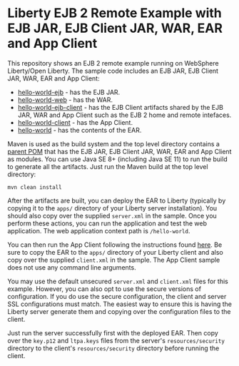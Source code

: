 # Liberty EJB 2 Remote Example with EJB JAR, EJB Client JAR, WAR, EAR and App Client

This repository shows an EJB 2 remote example running on WebSphere Liberty/Open Liberty. The sample code includes an EJB JAR, EJB Client JAR, WAR, EAR and App Client:

* [hello-world-ejb](hello-world-ejb/) - has the EJB JAR.
* [hello-world-web](hello-world-web/) - has the WAR.
* [hello-world-ejb-client](hello-world-ejb-client/) - has the EJB Client artifacts shared by the EJB JAR, WAR and App Client such as the EJB 2 home and remote intefaces.
* [hello-world-client](hello-world-client/) - has the App Client.
* [hello-world](hello-world/) - has the contents of the EAR.

Maven is used as the build system and the top level directory contains a [parent POM](pom.xml) that has the EJB JAR, EJB Client JAR, WAR, EAR and App Client as modules. You can use Java SE 8+ (including Java SE 11) to run the build to generate all the artifacts. Just run the Maven build at the top level directory:

   ```
   mvn clean install
   ```

After the artifacts are built, you can deploy the EAR to Liberty (typically by copying it to the `apps/` directory of your Liberty server installation). You should also copy over the supplied `server.xml` in the sample. Once you perform these actions, you can run the application and test the web application. The web application context path is `/hello-world`.

You can then run the App Client following the instructions found [here](https://www.ibm.com/docs/en/was-liberty/core?topic=liberty-preparing-running-application-client). Be sure to copy the EAR to the `apps/` directory of your Liberty client and also copy over the supplied `client.xml` in the sample. The App Client sample does not use any command line arguments.

You may use the default unsecured `server.xml` and `client.xml` files for this example. However, you can also opt to use the secure versions of configuration. If you do use the secure configuration, the client and server SSL configurations must match. The easiest way to ensure this is having the Liberty server generate them and copying over the configuration files to the client.

Just run the server successfully first with the deployed EAR. Then copy over the `key.p12` and `ltpa.keys` files from the server's `resources/security` directory to the client's `resources/security` directory before running the client.
